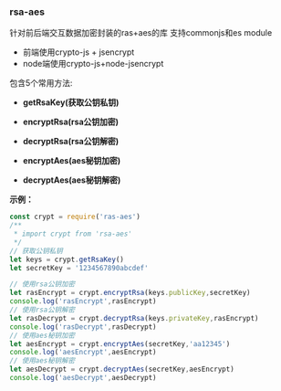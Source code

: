 ### rsa-aes

针对前后端交互数据加密封装的ras+aes的库
支持commonjs和es module

* 前端使用crypto-js + jsencrypt
* node端使用crypto-js+node-jsencrypt

包含5个常用方法:

* **getRsaKey(获取公钥私钥)**

* **encryptRsa(rsa公钥加密)**

* **decryptRsa(rsa公钥解密)**

* **encryptAes(aes秘钥加密)**

* **decryptAes(aes秘钥解密)**


**示例：**
```javascript
const crypt = require('ras-aes')
/**
 * import crypt from 'rsa-aes'
 */
// 获取公钥私钥
let keys = crypt.getRsaKey()
let secretKey = '1234567890abcdef'

// 使用rsa公钥加密
let rasEncrypt = crypt.encryptRsa(keys.publicKey,secretKey)
console.log('rasEncrypt',rasEncrypt)
// 使用rsa公钥解密
let rasDecrypt = crypt.decryptRsa(keys.privateKey,rasEncrypt)
console.log('rasDecrypt',rasDecrypt)
// 使用aes秘钥加密
let aesEncrypt = crypt.encryptAes(secretKey,'aa12345')
console.log('aesEncrypt',aesEncrypt)
// 使用aes秘钥解密
let aesDecrypt = crypt.decryptAes(secretKey,aesEncrypt)
console.log('aesDecrypt',aesDecrypt)

```